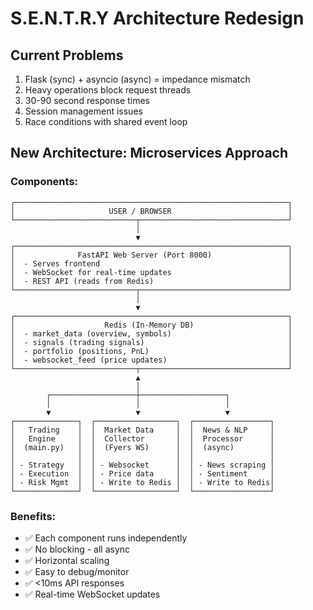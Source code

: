 # S.E.N.T.R.Y Architecture Redesign

## Current Problems
1. Flask (sync) + asyncio (async) = impedance mismatch
2. Heavy operations block request threads
3. 30-90 second response times
4. Session management issues
5. Race conditions with shared event loop

## New Architecture: Microservices Approach

### Components:

```
┌─────────────────────────────────────────────────────────────┐
│                     USER / BROWSER                          │
└───────────────────────────┬─────────────────────────────────┘
                            │
                            ▼
┌─────────────────────────────────────────────────────────────┐
│              FastAPI Web Server (Port 8000)                 │
│  - Serves frontend                                          │
│  - WebSocket for real-time updates                          │
│  - REST API (reads from Redis)                              │
└───────────────────────────┬─────────────────────────────────┘
                            │
                            ▼
┌─────────────────────────────────────────────────────────────┐
│                    Redis (In-Memory DB)                     │
│  - market_data (overview, symbols)                          │
│  - signals (trading signals)                                │
│  - portfolio (positions, PnL)                               │
│  - websocket_feed (price updates)                           │
└───────────────────────────┬─────────────────────────────────┘
                            ▲
                            │
        ┌───────────────────┼───────────────────┐
        │                   │                   │
        ▼                   ▼                   ▼
┌──────────────┐  ┌──────────────────┐  ┌─────────────────┐
│   Trading    │  │  Market Data     │  │  News & NLP     │
│   Engine     │  │  Collector       │  │  Processor      │
│  (main.py)   │  │  (Fyers WS)      │  │  (async)        │
│              │  │                  │  │                 │
│ - Strategy   │  │ - Websocket      │  │ - News scraping │
│ - Execution  │  │ - Price data     │  │ - Sentiment     │
│ - Risk Mgmt  │  │ - Write to Redis │  │ - Write to Redis│
└──────────────┘  └──────────────────┘  └─────────────────┘
```

### Benefits:
- ✅ Each component runs independently
- ✅ No blocking - all async
- ✅ Horizontal scaling
- ✅ Easy to debug/monitor
- ✅ <10ms API responses
- ✅ Real-time WebSocket updates

